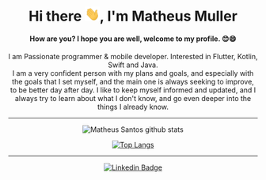 <h1 align="center">Hi there <img src="https://raw.githubusercontent.com/ABSphreak/ABSphreak/master/gifs/Hi.gif" width="30px">, I'm Matheus Muller</h1>

<h4 align="center">How are you? I hope you are well, welcome to my profile. 😊😄</h4>

<p align="center">
I am Passionate programmer & mobile developer. Interested in Flutter, Kotlin, Swift and Java.<br>
I am a very confident person with my plans and goals, and especially with the goals that I set myself, and the main one is always seeking to improve, to be better day after day. I like to keep myself informed and updated, and I always try to learn about what I don't know, and go even deeper into the things I already know.
</p>

 ---

   <div align="center">

![Matheus Santos github stats](https://github-readme-stats.vercel.app/api?username=resist0&show_icons=true&theme=dracula)

[![Top Langs](https://github-readme-stats.vercel.app/api/top-langs/?username=resist0&theme=dracula)](https://github.com/resist0/github-readme-stats)


   </div>

---

   <div align="center">

   [![Linkedin Badge](https://img.shields.io/badge/-Matheus%20Santos-292929?style=flat-square&logo=Linkedin&logoColor=white&link=https://www.linkedin.com/in/math-santos/)](https://www.linkedin.com/in/math-santos/)


   </div>

